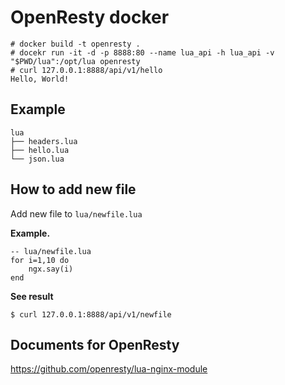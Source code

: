 # OpenResty docker

```
# docker build -t openresty .
# docekr run -it -d -p 8888:80 --name lua_api -h lua_api -v "$PWD/lua":/opt/lua openresty
# curl 127.0.0.1:8888/api/v1/hello
Hello, World!
```

## Example
```
lua
├── headers.lua
├── hello.lua
└── json.lua

```

## How to add new file
Add new file to `lua/newfile.lua`

__Example.__
```
-- lua/newfile.lua
for i=1,10 do
    ngx.say(i)
end
```

__See result__
```
$ curl 127.0.0.1:8888/api/v1/newfile
```

## Documents for OpenResty
https://github.com/openresty/lua-nginx-module